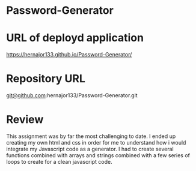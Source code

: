 # Password-Generator

# URL of deployd application
https://hernajor133.github.io/Password-Generator/

# Repository URL
git@github.com:hernajor133/Password-Generator.git

# Review
This assignment was by far the most challenging to date.
I ended up creating my own html and css in order for me to understand how i would integrate my Javascript code as a generator. I had to create several functions combined with arrays and strings combined with a few series of loops to create for a clean javascript code. 